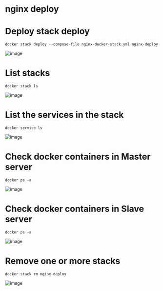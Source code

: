 # nginx deploy

# Deploy stack deploy
    docker stack deploy --compose-file nginx-docker-stack.yml nginx-deploy
  ![image](https://user-images.githubusercontent.com/58024415/105357791-51bac880-5c1b-11eb-93d9-67bcedc0975f.png)
# List stacks
    docker stack ls
  ![image](https://user-images.githubusercontent.com/58024415/105357829-61d2a800-5c1b-11eb-9746-e1714038fb8d.png)
# List the services in the stack
    docker service ls
  ![image](https://user-images.githubusercontent.com/58024415/105357878-744ce180-5c1b-11eb-9fb4-464ff507286f.png) 
# Check docker containers in Master server
    docker ps -a
  ![image](https://user-images.githubusercontent.com/58024415/105357915-7ca51c80-5c1b-11eb-9955-9d634f73cff7.png) 
# Check docker containers in Slave server
    docker ps -a
  ![image](https://user-images.githubusercontent.com/58024415/105357961-8cbcfc00-5c1b-11eb-94cb-7af92a949f5c.png)
# Remove one or more stacks
    docker stack rm nginx-deploy
  ![image](https://user-images.githubusercontent.com/58024415/105358241-ec1b0c00-5c1b-11eb-9ee6-ac65bfc2fb57.png)
